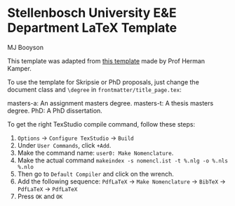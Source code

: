 # Stellenbosch University E&E Department LaTeX Template

MJ Booyson

This template was adapted from [this template](https://github.com/kamperh/stellenbosch_ee_report_template) made by Prof Herman Kamper.

To use the template for Skripsie or PhD proposals, just change the document class and ```\degree``` in `frontmatter/title_page.tex`:

masters-a: An assignment masters degree.
masters-t: A thesis masters degree.
PhD: A PhD dissertation. 

To get the right TexStudio compile command, follow these steps:

1. `Options` -> `Configure TexStudio` -> `Build` 
2. Under `User Commands`, click `+Add`. 
3. Make the command name: `user0: Make Nomenclature`.
4. Make the actual command `makeindex -s nomencl.ist -t %.nlg -o %.nls %.nlo`
5. Then go to `Default Compiler` and click on the wrench. 
6. Add the following sequence: `PdfLaTeX` -> `Make Nomenclature` -> `BibTeX` -> `PdfLaTeX` -> `PdfLaTeX`
7. Press `OK` and `OK`
